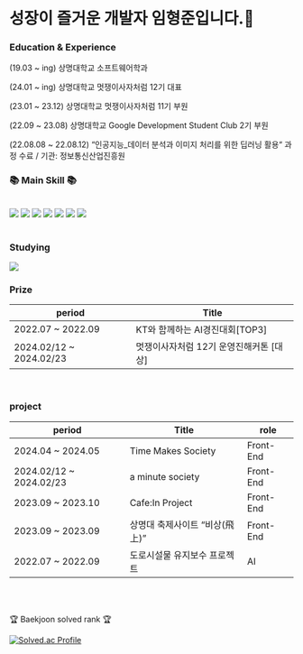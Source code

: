 
# 성장이 즐거운 개발자 임형준입니다.👋



<h3>Education & Experience</h3>
<p>(19.03 ~ ing) 상명대학교 소프트웨어학과</p>
<p>(24.01 ~ ing) 상명대학교 멋쟁이사자처럼 12기 대표</p>
<p>(23.01 ~ 23.12) 상명대학교 멋쟁이사자처럼 11기 부원 </p>
<p>(22.09 ~ 23.08) 상명대학교 Google Development Student Club 2기 부원</p>
<p>(22.08.08 ~ 22.08.12)﻿ “인공지능_데이터 분석과 이미지 처리를 위한 딥러닝 활용“ 과정 수료 / 기관: 정보통신산업진흥원
</p>

<div align=left >
	<h3>📚 Main Skill 📚</h3>
	
</div>


<br>
<div>
	<img src= "https://skillicons.dev/icons?i=js,html,css,sass,styledcomponents,redux" />
	<img src="https://img.shields.io/badge/REACT-61DAFB?style=flat&logo=REACT&logoColor=white" />
	<img src="https://img.shields.io/badge/HTML5-E34F26?style=flat&logo=HTML5&logoColor=white" />
	<img src="https://img.shields.io/badge/CSS3-1572B6?style=flat&logo=CSS3&logoColor=white" />
	<img src="https://img.shields.io/badge/JavaScript-F7DF1E?style=flat&logo=JavaScript&logoColor=white" />
	<img src="https://img.shields.io/badge/python-3776AB?style=flat&logo=python&logoColor=white" />
	<img src="https://img.shields.io/badge/linux-FCC624?style=flat&logo=linux&logoColor=white" />
</div>
<br>
<h3>Studying</h3>
<div>
	<img src= "https://skillicons.dev/icons?i=ts,nextjs" />
</div>

<h3>Prize</h3>

| period | Title |
| ------------ | ------------- |
| 2022.07 ~ 2022.09 | KT와 함께하는 AI경진대회[TOP3]  |
| 2024.02/12 ~ 2024.02/23 | 멋쟁이사자처럼 12기 운영진해커톤 [대상] |
<br>
<h3>project</h3>


| period | Title | role |
| ------------ | ------------- | -------------|
| 2024.04 ~ 2024.05 | Time Makes Society | Front-End |
| 2024.02/12 ~ 2024.02/23 | a minute society | Front-End |
| 2023.09 ~ 2023.10 | Cafe:In Project | Front-End |
| 2023.09 ~ 2023.09 | 상명대 축제사이트 ﻿“비상(飛上)” | Front-End |
| 2022.07 ~ 2022.09 | 도로시설물 유지보수 프로젝트 | AI |
<br>


<br>

<p>🏆 Baekjoon solved rank 🏆</p>
	
[![Solved.ac Profile](http://mazassumnida.wtf/api/v2/generate_badge?boj=lhj6364)](https://solved.ac/lhj6364)
</div>
